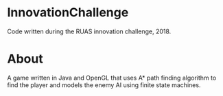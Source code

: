 # InnovationChallenge
Code written during the RUAS innovation challenge, 2018. <br>

# About
A game written in Java and OpenGL that uses A* path finding algorithm to find the player and models the enemy AI using finite state machines.
